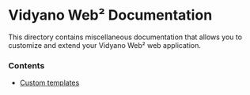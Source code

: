 # Vidyano Web² Documentation

This directory contains miscellaneous documentation that allows you to customize and extend your Vidyano Web² web application.

### Contents

- [Custom templates](docs/custom-templates.md)